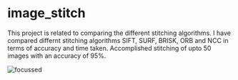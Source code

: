 # image_stitch
This project is related to comparing the different stitching algorithms.
I have compared differnt stitching algorithms SIFT, SURF, BRISK, ORB and NCC in terms of accuracy and time taken. Accomplished stitching of upto 50 images with an accuracy of 95%.  

![focussed](https://user-images.githubusercontent.com/89358245/155951448-b102bf6d-aea2-40cb-83e0-9fa8b6d77a97.jpg)
